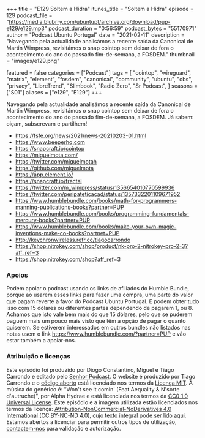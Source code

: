 +++
title = "E129 Soltem a Hidra"
itunes_title = "Soltem a Hidra"
episode = 129
podcast_file = "https://media.blubrry.com/ubuntupt/archive.org/download/pup-e129/e129.mp3"
podcast_duration = "0:56:59"
podcast_bytes = "55170971"
author = "Podcast Ubuntu Portugal"
date = "2021-02-11"
description = "Navegando pela actualidade analisámos a recente saída da Canonical de Martin Wimpress, revisitámos o snap cointop sem deixar de fora o acontecimento do ano do passado fim-de-semana, a FOSDEM."
thumbnail = "images/e129.png"

featured = false
categories = ["Podcast"]
tags = [
  "cointop",
  "wireguard",
  "matrix",
  "element",
  "fosdem",
  "canonical",
  "community",
  "ubuntu",
  "obs",
  "privacy",
  "LibreTrend",
  "Slimbook",
  "Radio Zero",
  "Sr Podcast",
]
seasons = ["S01"]
aliases = ["e129", "E129"]
+++

Navegando pela actualidade analisámos a recente saída da Canonical de Martin Wimpress, revisitámos o snap cointop sem deixar de fora o acontecimento do ano do passado fim-de-semana, a FOSDEM.
Já sabem: oiçam, subscrevam e partilhem!

* https://fsfe.org/news/2021/news-20210203-01.html
* https://www.beeperhq.com
* https://snapcraft.io/cointop
* https://miguelmota.com/
* https://twitter.com/miguelmotah
* https://github.com/miguelmota
* https://app.element.io/
* https://snapcraft.io/fractal
* https://twitter.com/m_wimpress/status/1356654010770599936
* https://twitter.com/peripateticacad/status/1357332201109671952
* https://www.humblebundle.com/books/math-for-programmers-manning-publications-books?partner=PUP
* https://www.humblebundle.com/books/programming-fundamentals-mercury-books?partner=PUP
* https://www.humblebundle.com/books/make-your-own-magic-inventions-make-co-books?partnet=PUP
* http://keychronwireless.refr.cc/tiagocarrondo
* https://shop.nitrokey.com/shop/product/nk-pro-2-nitrokey-pro-2-3?aff_ref=3
* https://shop.nitrokey.com/shop?aff_ref=3



### Apoios
Podem apoiar o podcast usando os links de afiliados do Humble Bundle, porque ao usarem esses links para fazer uma compra, uma parte do valor que pagam reverte a favor do Podcast Ubuntu Portugal.
E podem obter tudo isso com 15 dólares ou diferentes partes dependendo de pagarem 1, ou 8.
Achamos que isto vale bem mais do que 15 dólares, pelo que se puderem paguem mais um pouco mais visto que têm a opção de pagar o quanto quiserem.
Se estiverem interessados em outros bundles não listados nas notas usem o link https://www.humblebundle.com/?partner=PUP e vão estar também a apoiar-nos.

### Atribuição e licenças
Este episódio foi produzido por Diogo Constantino, Miguel e Tiago Carrondo e editado pelo [Senhor Podcast](https://senhorpodcast.pt/).
O website é produzido por Tiago Carrondo e o [código aberto](https://gitlab.com/podcastubuntuportugal/website) está licenciado nos termos da [Licença MIT](https://gitlab.com/podcastubuntuportugal/website/main/LICENSE).
A música do genérico é: "Won't see it comin' (Feat Aequality & N'sorte d'autruche)", por Alpha Hydrae e está licenciada nos termos da [CC0 1.0 Universal License](https://creativecommons.org/publicdomain/zero/1.0/).
Este episódio e a imagem utilizada estão licenciados nos termos da licença: [Attribution-NonCommercial-NoDerivatives 4.0 International (CC BY-NC-ND 4.0)](https://creativecommons.org/licenses/by-nc-nd/4.0/), [cujo texto integral pode ser lido aqui](https://creativecommons.org/licenses/by-nc-nd/4.0/legalcode). Estamos abertos a licenciar para permitir outros tipos de utilização, [contactem-nos](https://podcastubuntuportugal.org/contactos) para validação e autorização.

